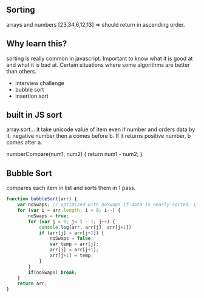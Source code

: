 ## Sorting
arrays and numbers
[23,34,6,12,13] => should return in ascending order.

## Why learn this?
sorting is really common in javascript. Important to know what it is good at and what it is bad at.
Certain situations where some algorithms are better than others.
- interview challenge
- bubble sort
- insertion sort

## built in JS sort
array.sort... 
it take unicode value of item even if number and orders data by it.
negative number then a comes before b. If it returns positive number, b comes after a.

numberCompare(num1, num2) {
  return num1 - num2;
}

## Bubble Sort
compares each item in list and sorts them in 1 pass.

```js
function bubbleSort(arr) {
    var noSwaps; // optimized with noSwaps if data is nearly sorted. Linear time o of n.
    for (var i = arr.length; i > 0; i--) {
        noSwaps = true;        
        for (var j = 0; j< i - 1; j++) {
            console.log(arr, arr[j], arr[j+1])
            if (arr[j] > arr[j+1]) {
                noSwaps = false;
                var temp = arr[j];
                arr[j] = arr[j+1];
                arr[j+1] = temp;
            }
        }
        if(noSwaps) break;
    }
    return arr;
}
```
